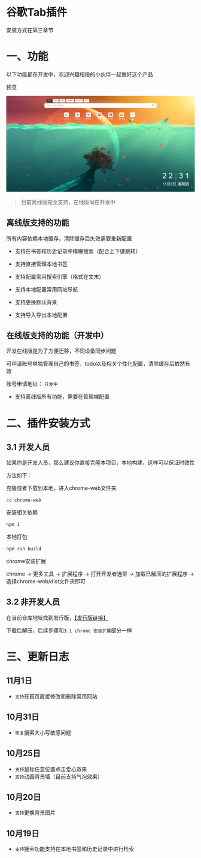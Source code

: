 # 谷歌Tab插件

安装方式在第三章节

# 一、功能

以下功能都在开发中，欢迎兴趣相投的小伙伴一起做好这个产品

预览

![image-20221103223213609](.\images\效果图.png)

> 目前离线版完全支持，在线版尚在开发中

## 离线版支持的功能

所有内容依赖本地缓存，清除缓存后失效需要重新配置

* 支持在书签和历史记录中模糊搜索（配合上下键跳转）

* 支持直接管理本地书签
* 支持配置常用搜索引擎（格式在文末）
* 支持本地配置常用网站导航
* 支持更换默认背景
* 支持导入导出本地配置

## 在线版支持的功能（开发中）

开发在线版是为了方便迁移，不同设备同步问题

可申请账号单独管理自己的书签，todo以及相关个性化配置，清除缓存后依然有效

账号申请地址： `开发中`

* 支持离线版所有功能，需要在管理端配置

# 二、插件安装方式

## 3.1 开发人员

如果你是开发人员，那么建议你直接克隆本项目，本地构建，这样可以保证时效性

方法如下：

克隆或者下载到本地，进入chrome-web文件夹

```bash
cd chrome-web
```

安装相关依赖

```bash
npm i
```

本地打包

```bash
npm run build
```

chrome安装扩展

chrome -> 更多工具 -> 扩展程序 -> 打开开发者选型 -> 加载已解压的扩展程序 -> 选择chrome-web/dist文件夹即可

## 3.2 非开发人员

在当前仓库地址找到发行版，[【发行版链接】](https://gitee.com/rambler1501719577/chrome-navigation-plugin/releases/tag/v1.0)

下载后解压，后续步骤和`3.1 chrome 安装扩展`部分一样

# 三、更新日志

## 11月1日

* `支持`在首页直接修改和删除常用网站

## 10月31日

* `修复`搜索大小写敏感问题

## 10月25日

* `支持`鼠标任意位置点击爱心效果
* `支持`动画背景墙（目前支持气泡效果）

## 10月20日

* `支持`更换背景图片

## 10月19日

* `支持`搜索功能支持在本地书签和历史记录中进行检索














